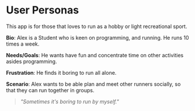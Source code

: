 # User Personas

This app is for those that loves to run as a hobby or light recreational sport.

**Bio**: Alex is a Student who is keen on programming, and running. He runs 10
times a week.

**Needs/Goals**: He wants have fun and concentrate time on other activities
asides programming.

**Frustration**: He finds it boring to run all alone.

**Scenario**: Alex wants to be able plan and meet other runners socially, so
that they can run together in groups.

> _"Sometimes it's boring to run by myself."_
